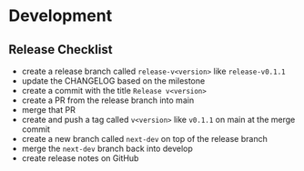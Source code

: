 # Development

## Release Checklist

* create a release branch called `release-v<version>` like `release-v0.1.1`
* update the CHANGELOG based on the milestone
* create a commit with the title `Release v<version>`
* create a PR from the release branch into main
* merge that PR
* create and push a tag called `v<version>` like `v0.1.1` on main at the merge commit
* create a new branch called `next-dev` on top of the release branch
* merge the `next-dev` branch back into develop
* create release notes on GitHub
